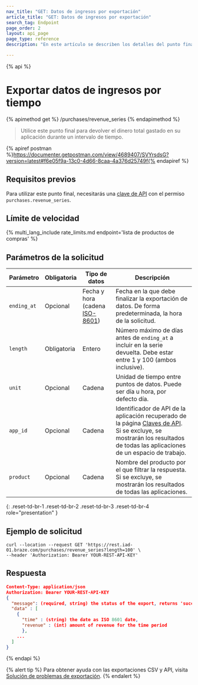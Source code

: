 ```yaml
---
nav_title: "GET: Datos de ingresos por exportación"
article_title: "GET: Datos de ingresos por exportación"
search_tag: Endpoint
page_order: 2
layout: api_page
page_type: reference
description: "En este artículo se describen los detalles del punto final Exportar datos de ingresos de Braze."

---
```

{% api %}
# Exportar datos de ingresos por tiempo
{% apimethod get %}
/purchases/revenue_series
{% endapimethod %}

> Utilice este punto final para devolver el dinero total gastado en su aplicación durante un intervalo de tiempo.

{% apiref postman %}https://documenter.getpostman.com/view/4689407/SVYrsdsG?version=latest#f6e05f9a-13c0-4d66-8caa-4a376d25749f{% endapiref %}

## Requisitos previos

Para utilizar este punto final, necesitarás una [clave de API]({{site.baseurl}}/api/basics#rest-api-key/) con el permiso `purchases.revenue_series`.

## Límite de velocidad

{% multi_lang_include rate_limits.md endpoint='lista de productos de compras' %}

## Parámetros de la solicitud

| Parámetro | Obligatoria | Tipo de datos | Descripción |
|---|---|---|---|
| `ending_at` | Opcional | Fecha y hora (cadena [ISO-8601](https://en.wikipedia.org/wiki/ISO_8601)) | Fecha en la que debe finalizar la exportación de datos. De forma predeterminada, la hora de la solicitud. |
| `length` | Obligatoria | Entero | Número máximo de días antes de `ending_at` a incluir en la serie devuelta. Debe estar entre 1 y 100 (ambos inclusive). |
| `unit` | Opcional | Cadena | Unidad de tiempo entre puntos de datos. Puede ser día u hora, por defecto día. |
| `app_id` | Opcional | Cadena | Identificador de API de la aplicación recuperado de la página [Claves de API]({{site.baseurl}}/user_guide/administrative/app_settings/api_settings_tab/). Si se excluye, se mostrarán los resultados de todas las aplicaciones de un espacio de trabajo. |
| `product` | Opcional | Cadena | Nombre del producto por el que filtrar la respuesta. Si se excluye, se mostrarán los resultados de todas las aplicaciones. |
{: .reset-td-br-1 .reset-td-br-2 .reset-td-br-3  .reset-td-br-4 role="presentation" }

## Ejemplo de solicitud

```
curl --location --request GET 'https://rest.iad-01.braze.com/purchases/revenue_series?length=100' \
--header 'Authorization: Bearer YOUR-REST-API-KEY'
```

## Respuesta

```json
Content-Type: application/json
Authorization: Bearer YOUR-REST-API-KEY
{
  "message": (required, string) the status of the export, returns 'success' when completed without errors,
  "data" : [
    {
      "time" : (string) the date as ISO 8601 date,
      "revenue" : (int) amount of revenue for the time period
      },
    ...
  ]
}
```

{% endapi %}

{% alert tip %}
Para obtener ayuda con las exportaciones CSV y API, visita [Solución de problemas de exportación]({{site.baseurl}}/user_guide/data_and_analytics/export_braze_data/export_troubleshooting/).
{% endalert %}
